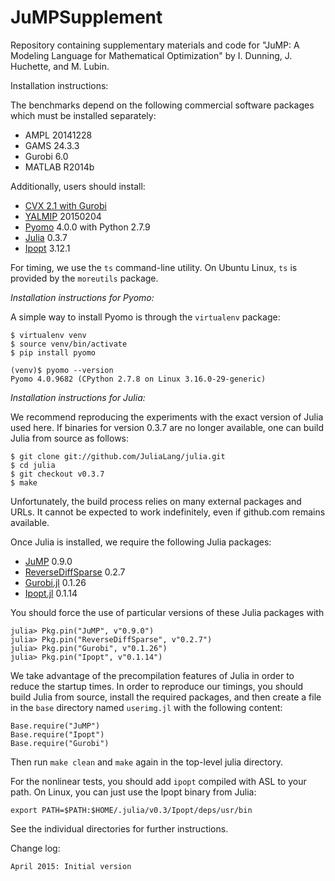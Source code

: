 # JuMPSupplement
Repository containing supplementary materials and code for "JuMP: A Modeling Language for Mathematical Optimization" by I. Dunning, J. Huchette, and M. Lubin.

Installation instructions:

The benchmarks depend on the following commercial software packages which must be installed separately:
- AMPL 20141228
- GAMS 24.3.3 
- Gurobi 6.0
- MATLAB R2014b

Additionally, users should install:
- [CVX 2.1 with Gurobi](http://cvxr.com/cvx/doc/gurobi.html)
- [YALMIP](http://users.isy.liu.se/johanl/yalmip/pmwiki.php?n=Tutorials.Installation) 20150204
- [Pyomo](https://software.sandia.gov/downloads/pub/pyomo/PyomoInstallGuide.html) 4.0.0 with Python 2.7.9
- [Julia](http://julialang.org/downloads/) 0.3.7
- [Ipopt](https://projects.coin-or.org/Ipopt) 3.12.1

For timing, we use the ``ts`` command-line utility. On Ubuntu Linux, ``ts`` is provided by the ``moreutils`` package.

*Installation instructions for Pyomo:*

A simple way to install Pyomo is through the ``virtualenv`` package:
```
$ virtualenv venv
$ source venv/bin/activate
$ pip install pyomo

(venv)$ pyomo --version
Pyomo 4.0.9682 (CPython 2.7.8 on Linux 3.16.0-29-generic)
```

*Installation instructions for Julia:*

We recommend reproducing the experiments with the exact version of Julia used here. If binaries for version 0.3.7 are no longer available, one can build Julia from source as follows:
```
$ git clone git://github.com/JuliaLang/julia.git
$ cd julia
$ git checkout v0.3.7
$ make
```

Unfortunately, the build process relies on many external packages and URLs. It cannot be expected to work indefinitely, even if github.com remains available.

Once Julia is installed, we require the following Julia packages:
- [JuMP](https://github.com/JuliaOpt/JuMP.jl) 0.9.0
- [ReverseDiffSparse](https://github.com/mlubin/ReverseDiffSparse.jl) 0.2.7
- [Gurobi.jl](https://github.com/JuliaOpt/Gurobi.jl) 0.1.26
- [Ipopt.jl](https://github.com/JuliaOpt/Ipopt.jl) 0.1.14

You should force the use of particular versions of these Julia packages with
```
julia> Pkg.pin("JuMP", v"0.9.0")
julia> Pkg.pin("ReverseDiffSparse", v"0.2.7")
julia> Pkg.pin("Gurobi", v"0.1.26")
julia> Pkg.pin("Ipopt", v"0.1.14")
```

We take advantage of the precompilation features of Julia in order to reduce the startup times.
In order to reproduce our timings, you should build Julia from source, install
the required packages, and then create a file in the ``base`` directory named
``userimg.jl`` with the following content:
```
Base.require("JuMP")
Base.require("Ipopt")
Base.require("Gurobi")
```
Then run ``make clean`` and ``make`` again in the top-level julia directory.

For the nonlinear tests, you should add ``ipopt`` compiled with ASL to your path.
On Linux, you can just use the Ipopt binary from Julia:

```
export PATH=$PATH:$HOME/.julia/v0.3/Ipopt/deps/usr/bin
```

See the individual directories for further instructions.

Change log:

    April 2015: Initial version
